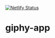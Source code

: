 [![Netlify Status](https://api.netlify.com/api/v1/badges/10be1a9c-fd29-470e-a198-b132817ae629/deploy-status)](https://app.netlify.com/sites/giphy-app/deploys)

# giphy-app

